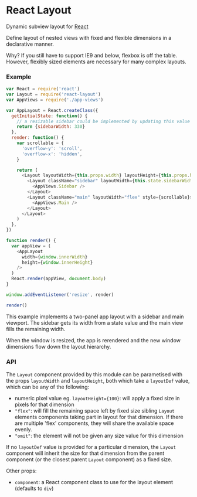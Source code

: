 # React Layout

Dynamic subview layout for [React](http://facebook.github.io/react/)

Define layout of nested views with fixed and flexible dimensions in a declarative manner.

Why? If you still have to support IE9 and below, flexbox is off the table. However, flexibly sized elements are necessary for many complex layouts.

### Example
```js
var React = require('react')
var Layout = require('react-layout')
var AppViews = require('./app-views')

var AppLayout = React.createClass({
  getInitialState: function() {
    // a resizable sidebar could be implemented by updating this value
    return {sidebarWidth: 330}
  },
  render: function() {
    var scrollable = {
      'overflow-y': 'scroll',
      'overflow-x': 'hidden',
    }

    return (
      <Layout layoutWidth={this.props.width} layoutHeight={this.props.height}>
        <Layout className="sidebar" layoutWidth={this.state.sidebarWidth}>
          <AppViews.Sidebar />
        </Layout>
        <Layout className="main" layoutWidth="flex" style={scrollable}>
          <AppViews.Main />
        </Layout>
      </Layout>
    )
  },
})

function render() {
  var appView = (
    <AppLayout
      width={window.innerWidth}
      height={window.innerHeight}
    />
  )
  React.render(appView, document.body)
}

window.addEventListener('resize', render)

render()
```

This example implements a two-panel app layout with a sidebar and main viewport.
The sidebar gets its width from a state value and the main view fills the
remaining width.

When the window is resized, the app is rerendered and the new window dimensions
flow down the layout hierarchy.

### API

The `Layout` component provided by this module can be parametised with the props
`layoutWidth` and `layoutHeight`, both which take a `layoutDef` value, which can
be any of the following:
- numeric pixel value eg. `layoutHeight={100}`: will apply a fixed size in pixels 
  for that dimension
- `"flex"`: will fill the remaining space left by fixed size sibling `Layout`
  elements  components taking part in layout for that dimension. If there are
  multiple 'flex' components, they will share the available space evenly.
- `"omit"`: the element will not be given any size value for this dimension

If no `layoutDef` value is provided for a particular dimension, the `Layout`
component will inherit the size for that dimension from the parent component
(or the closest parent `Layout` component) as a fixed size.

Other props:

- `component`: a React component class to use for the layout element (defaults to `div`)
